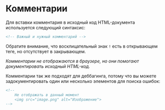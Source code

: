 # Комментарии

Для вставки комментария в исходный код HTML-документа используется следующий синтаксис:

```html
<!-- Важный и нужный комментарий -->
```

Обратите внимание, что восклицательный знак `!` есть в открывающем теге, но отсутствует в закрывающем.

_Комментарии не отображаются в браузере, но они помогают документировать исходный HTML-код._

Комментарии так же подходят для деббагинга, потому что вы можете задокументировать один или несколько элементов для поиска ошибок:

```html
<!--
    Не отображать в данный момент
    <img src="image.png" alt="Изображение">
-->
```
